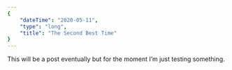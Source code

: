 ```yaml
---
{
    "dateTime": "2020-05-11",
    "type": "long",
    "title": "The Second Best Time"
}
---
```

This will be a post eventually but for the moment I’m just testing something.

